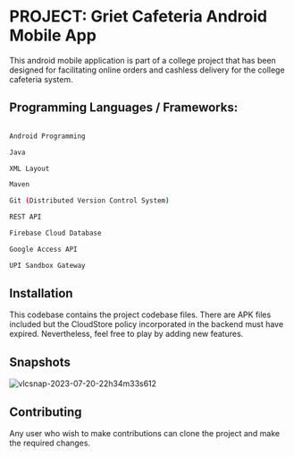 # PROJECT: Griet Cafeteria Android Mobile App

This android mobile application is part of a college project that has been designed for facilitating online orders and cashless delivery for the college cafeteria system.


## Programming Languages / Frameworks:

``` bash

Android Programming

Java

XML Layout

Maven

Git (Distributed Version Control System)

REST API

Firebase Cloud Database

Google Access API

UPI Sandbox Gateway

```

## Installation

This codebase contains the project codebase files. There are APK files included but the CloudStore policy incorporated in the backend must have expired. Nevertheless, feel free to play by adding new features.

## Snapshots
![vlcsnap-2023-07-20-22h34m33s612](https://github.com/jyothi-koushik-1998/project3-java-android-restapi-firebase-mobileapp/assets/47804397/27ae4507-23d9-4a3e-99cd-6341cc403965)

## Contributing

Any user who wish to make contributions can clone the project and make the required changes.
